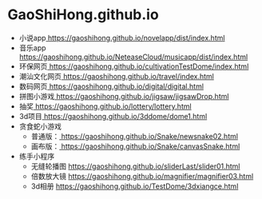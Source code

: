 # GaoShiHong.github.io
<ul>
    <li><span>小说app</span><a href="https://gaoshihong.github.io/novelapp/dist/index.html">
    https://gaoshihong.github.io/novelapp/dist/index.html</a></li>
    <li><span>音乐app</span>
    <a href="https://gaoshihong.github.io/NeteaseCloud/musicapp/dist/index.html">
    https://gaoshihong.github.io/NeteaseCloud/musicapp/dist/index.html</a></li>
    <li><span>环保网页</span><a href="https://gaoshihong.github.io/cultivationTestDome/index.html">
    https://gaoshihong.github.io/cultivationTestDome/index.html</a></li>
    <li><span>潮汕文化网页</span><a href="https://gaoshihong.github.io/travel/index.html">
    https://gaoshihong.github.io/travel/index.html</a></li>
    <li><span>数码网页</span><a href="https://gaoshihong.github.io/digital/digital.html">
    https://gaoshihong.github.io/digital/digital.html</a></li>
    <li><span>拼图小游戏</span><a href="https://gaoshihong.github.io/jigsaw/jigsawDrop.html">
    https://gaoshihong.github.io/jigsaw/jigsawDrop.html</a></li>
    <li><span>抽奖</span><a href="https://gaoshihong.github.io/lottery/lottery.html">
    https://gaoshihong.github.io/lottery/lottery.html</a></li>
    <li><span>3d项目</span><a href="https://gaoshihong.github.io/3ddome/dome1.html">
    https://gaoshihong.github.io/3ddome/dome1.html</a></li>
    <li>贪食蛇小游戏
        <ul>
            <li><span>普通版：</span><a href="https://gaoshihong.github.io/Snake/newsnake02.html">
            https://gaoshihong.github.io/Snake/newsnake02.html</a></li>
            <li><span>画布版：</span><a href="https://gaoshihong.github.io/Snake/canvasSnake.html">
            https://gaoshihong.github.io/Snake/canvasSnake.html</a></li>
        </ul>
    </li>
    <li>练手小程序
        <ul>
             <li><span>无缝轮播图</span>
             <a href="https://gaoshihong.github.io/sliderLast/slider01.html">https://gaoshihong.github.io/sliderLast/slider01.html</a></li>
             <li><span>倍数放大镜</span>
             <a href="https://gaoshihong.github.io/magnifier/magnifier03.html">
                https://gaoshihong.github.io/magnifier/magnifier03.html</a></li>
            <li><span>3d相册</span>
            <a href="https://gaoshihong.github.io/TestDome/3dxiangce.html">
                https://gaoshihong.github.io/TestDome/3dxiangce.html</a></li>   
        </ul>
    </li>
</ul>
